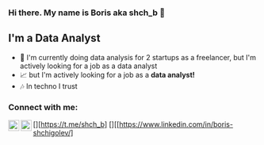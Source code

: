 ### Hi there. My name is Boris aka shch_b  👋
## I'm a Data Analyst 

- 🔭 I'm currently doing data analysis for 2 startups as a freelancer, but I'm actively looking for a job as a data analyst
- :chart_with_upwards_trend: but I'm actively looking for a job as a **data analyst!** 
- :notes: In techno I trust

### Connect with me:
[<img align="left" alt="opa_oz | Twitter" width="22px" src="https://cdn.jsdelivr.net/npm/simple-icons@v3/icons/telegram.svg" />][https://t.me/shch_b]
[<img align="left" alt="opa_oz | LinkedIn" width="22px" src="https://cdn.jsdelivr.net/npm/simple-icons@v3/icons/linkedin.svg" />][[https://www.linkedin.com/in/boris-shchigolev/]

<!--
**shch-b/shch-b** is a ✨ _special_ ✨ repository because its `README.md` (this file) appears on your GitHub profile.

Here are some ideas to get you started:

- 🔭 I’m currently working on ...
- 🌱 I’m currently learning ...
- 👯 I’m looking to collaborate on ...
- 🤔 I’m looking for help with ...
- 💬 Ask me about ...
- 📫 How to reach me: ...
- 😄 Pronouns: ...
- ⚡ Fun fact: ...
-->
